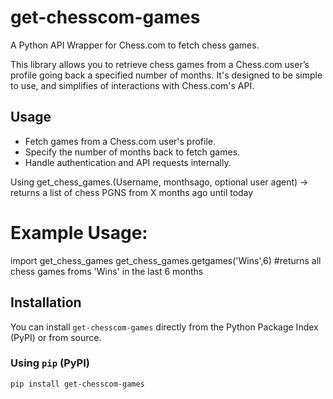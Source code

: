# get-chesscom-games

A Python API Wrapper for Chess.com to fetch chess games.

This library allows you to retrieve chess games from a Chess.com user’s profile going back a specified number of months. It's designed to be simple to use, and simplifies of interactions with Chess.com's API.

## Usage
- Fetch games from a Chess.com user's profile.
- Specify the number of months back to fetch games.
- Handle authentication and API requests internally.

Using get_chess_games.(Username, monthsago, optional user agent) -> returns a list of chess PGNS from X months ago until today

# Example Usage: 
import get_chess_games
get_chess_games.getgames('Wins',6) #returns all chess games froms 'Wins' in the last 6 months

## Installation

You can install `get-chesscom-games` directly from the Python Package Index (PyPI) or from source.

### Using `pip` (PyPI)
```bash
pip install get-chesscom-games

